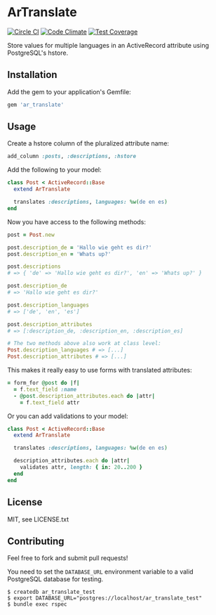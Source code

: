 # ArTranslate

[![Circle CI](https://circleci.com/gh/ad2games/ar_translate.svg?style=svg)](https://circleci.com/gh/ad2games/ar_translate)
[![Code Climate](https://codeclimate.com/github/ad2games/ar_translate/badges/gpa.svg)](https://codeclimate.com/github/ad2games/ar_translate)
[![Test Coverage](https://codeclimate.com/github/ad2games/ar_translate/badges/coverage.svg)](https://codeclimate.com/github/ad2games/ar_translate/coverage)

Store values for multiple languages in an ActiveRecord attribute using PostgreSQL's hstore.

## Installation

Add the gem to your application's Gemfile:

```ruby
gem 'ar_translate'
```

## Usage

Create a hstore column of the pluralized attribute name:
```ruby
add_column :posts, :descriptions, :hstore
```

Add the following to your model:
```ruby
class Post < ActiveRecord::Base
  extend ArTranslate

  translates :descriptions, languages: %w(de en es)
end
```

Now you have access to the following methods:

```ruby
post = Post.new

post.description_de = 'Hallo wie geht es dir?'
post.description_en = 'Whats up?'

post.descriptions
# => { 'de' => 'Hallo wie geht es dir?', 'en' => 'Whats up?' }

post.description_de
# => 'Hallo wie geht es dir?'

post.description_languages
# => ['de', 'en', 'es']

post.description_attributes
# => [:description_de, :description_en, :description_es]

# The two methods above also work at class level:
Post.description_languages # => [...]
Post.description_attributes # => [...]
```

This makes it really easy to use forms with translated attributes:
```ruby
= form_for @post do |f|
  = f.text_field :name
  - @post.description_attributes.each do |attr|
    = f.text_field attr
```

Or you can add validations to your model:
```ruby
class Post < ActiveRecord::Base
  extend ArTranslate

  translates :descriptions, languages: %w(de en es)

  description_attributes.each do |attr|
    validates attr, length: { in: 20..200 }
  end
end
```

## License

MIT, see LICENSE.txt

## Contributing

Feel free to fork and submit pull requests!

You need to set the `DATABASE_URL` environment variable
to a valid PostgreSQL database for testing.

```
$ createdb ar_translate_test
$ export DATABASE_URL="postgres://localhost/ar_translate_test"
$ bundle exec rspec
```
